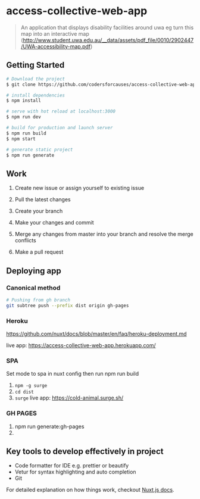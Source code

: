 # access-collective-web-app

> An application that displays disability facilities around uwa 
eg turn this map into an interactive map (http://www.student.uwa.edu.au/__data/assets/pdf_file/0010/2902447/UWA-accessibility-map.pdf)

## Getting Started

``` bash
# Download the project
$ git clone https://github.com/codersforcauses/access-collective-web-app.git

# install dependencies
$ npm install

# serve with hot reload at localhost:3000
$ npm run dev

# build for production and launch server
$ npm run build
$ npm start

# generate static project
$ npm run generate
```

## Work

1. Create new issue or assign yourself to existing issue

2. Pull the latest changes

3. Create your branch

4. Make your changes and commit

5. Merge any changes from master into your branch and resolve the merge conflicts

6. Make a pull request 

## Deploying app
### Canonical method

``` bash
# Pushing from gh branch
git subtree push --prefix dist origin gh-pages
```

### Heroku
https://github.com/nuxt/docs/blob/master/en/faq/heroku-deployment.md

live app: https://access-collective-web-app.herokuapp.com/
### SPA
Set mode to spa in nuxt config then run npm run build
1. `npm -g surge`
2. `cd dist`
3. `surge`
live app: https://cold-animal.surge.sh/
### GH PAGES
1. npm run generate:gh-pages
2. 

## Key tools to develop effectively in project
* Code formatter for IDE e.g. prettier or beautify
* Vetur for syntax highlighting and auto completion
* Git

For detailed explanation on how things work, checkout [Nuxt.js docs](https://nuxtjs.org).
